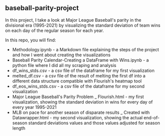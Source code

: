 ## baseball-parity-project

In this project, I take a look at Major League Baseball's parity in the divisional era (1995-2021) by visualizing the standard deviation of team wins on each day of the regular season for each year. 

 In this repo, you will find:

 - Methodology.ipynb - a Markdown file explaining the steps of the project and how I went about creating the visualizations
 - Baseball Parity Calendar-Creating a DataFrame with Wins.ipynb - a python file where I did all my scraping and analysis
 - df_wins_stds.csv - a csv file of the dataframe for my first visualization
 - melted_df.csv - a csv file of the result of melting the first df into a different data structure compatible with Flourish's heatmap tool
 - df_eos_wins_stds.csv - a csv file of the dataframe for my second visualization
 - Major League Baseball's Parity Problem _ Flourish.html - my first visualization, showing the standard deviation in wins for every day of every year 1995-2021
 - MLB on pace for another season of disparate results _ Created with Datawrapper.html - my second visualization, showing the actual end-of-season standard deviations values and those values adjusted for season length
